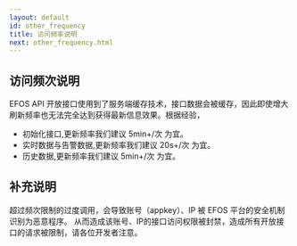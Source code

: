 ```yaml
---
layout: default
id: other_frequency
title: 访问频率说明
next: other_frequency.html
---
```


## 访问频次说明
EFOS API 开放接口使用到了服务端缓存技术，接口数据会被缓存，因此即使增大刷新频率也无法完全达到获得最新信息效果。根据经验，
* 初始化接口,更新频率我们建议 5min+/次 为宜。
* 实时数据与告警数据,更新频率我们建议 20s+/次 为宜。
* 历史数据,更新频率我们建议 5min+/次 为宜。

## 补充说明
超过频次限制的过度调用，会导致账号（appkey）、IP 被 EFOS 平台的安全机制识别为恶意程序。
从而造成该账号、IP的接口访问权限被封禁，造成所有开放接口的请求被限制，请各位开发者注意。